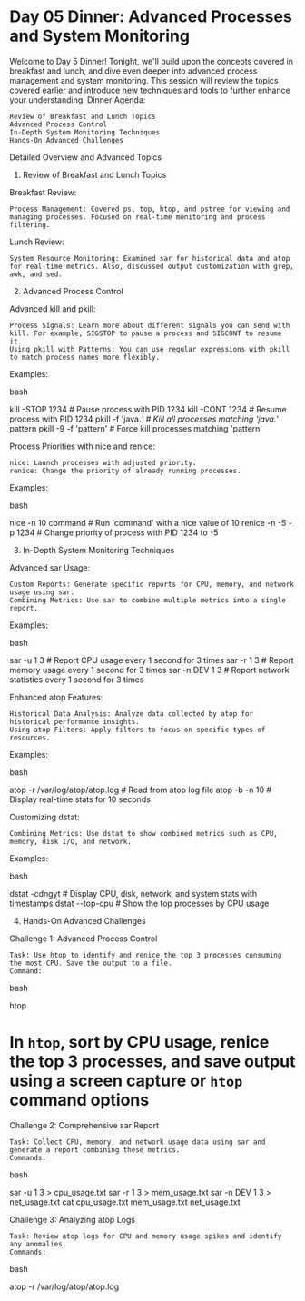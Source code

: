 # Day 05 Dinner: Advanced Processes and System Monitoring

Welcome to Day 5 Dinner! Tonight, we'll build upon the concepts covered in breakfast and lunch, and dive even deeper into advanced process management and system monitoring. This session will review the topics covered earlier and introduce new techniques and tools to further enhance your understanding.
Dinner Agenda:

    Review of Breakfast and Lunch Topics
    Advanced Process Control
    In-Depth System Monitoring Techniques
    Hands-On Advanced Challenges

Detailed Overview and Advanced Topics
1. Review of Breakfast and Lunch Topics

Breakfast Review:

    Process Management: Covered ps, top, htop, and pstree for viewing and managing processes. Focused on real-time monitoring and process filtering.

Lunch Review:

    System Resource Monitoring: Examined sar for historical data and atop for real-time metrics. Also, discussed output customization with grep, awk, and sed.

2. Advanced Process Control

Advanced kill and pkill:

    Process Signals: Learn more about different signals you can send with kill. For example, SIGSTOP to pause a process and SIGCONT to resume it.
    Using pkill with Patterns: You can use regular expressions with pkill to match process names more flexibly.

Examples:

bash

kill -STOP 1234           # Pause process with PID 1234
kill -CONT 1234           # Resume process with PID 1234
pkill -f 'java.*'         # Kill all processes matching 'java.*' pattern
pkill -9 -f 'pattern'    # Force kill processes matching 'pattern'

Process Priorities with nice and renice:

    nice: Launch processes with adjusted priority.
    renice: Change the priority of already running processes.

Examples:

bash

nice -n 10 command        # Run 'command' with a nice value of 10
renice -n -5 -p 1234      # Change priority of process with PID 1234 to -5

3. In-Depth System Monitoring Techniques

Advanced sar Usage:

    Custom Reports: Generate specific reports for CPU, memory, and network usage using sar.
    Combining Metrics: Use sar to combine multiple metrics into a single report.

Examples:

bash

sar -u 1 3                # Report CPU usage every 1 second for 3 times
sar -r 1 3                # Report memory usage every 1 second for 3 times
sar -n DEV 1 3            # Report network statistics every 1 second for 3 times

Enhanced atop Features:

    Historical Data Analysis: Analyze data collected by atop for historical performance insights.
    Using atop Filters: Apply filters to focus on specific types of resources.

Examples:

bash

atop -r /var/log/atop/atop.log   # Read from atop log file
atop -b -n 10                    # Display real-time stats for 10 seconds

Customizing dstat:

    Combining Metrics: Use dstat to show combined metrics such as CPU, memory, disk I/O, and network.

Examples:

bash

dstat -cdngyt                  # Display CPU, disk, network, and system stats with timestamps
dstat --top-cpu                # Show the top processes by CPU usage

4. Hands-On Advanced Challenges

Challenge 1: Advanced Process Control

    Task: Use htop to identify and renice the top 3 processes consuming the most CPU. Save the output to a file.
    Command:

bash

htop
# In `htop`, sort by CPU usage, renice the top 3 processes, and save output using a screen capture or `htop` command options

Challenge 2: Comprehensive sar Report

    Task: Collect CPU, memory, and network usage data using sar and generate a report combining these metrics.
    Commands:

bash

sar -u 1 3 > cpu_usage.txt
sar -r 1 3 > mem_usage.txt
sar -n DEV 1 3 > net_usage.txt
cat cpu_usage.txt mem_usage.txt net_usage.txt

Challenge 3: Analyzing atop Logs

    Task: Review atop logs for CPU and memory usage spikes and identify any anomalies.
    Commands:

bash

atop -r /var/log/atop/atop.log
